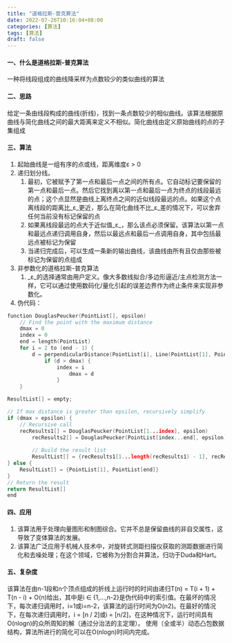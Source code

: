 ```yaml
---
title: "道格拉斯-普克算法"
date: 2022-07-26T10:16:04+08:00
categories: [算法]
tags: [算法]
draft: false
---
```


#### 一、什么是道格拉斯-普克算法
一种将线段组成的曲线降采样为点数较少的类似曲线的算法
#### 二、思路
给定一条由线段构成的曲线(折线)，找到一条点数较少的相似曲线。该算法根据原曲线与简化曲线之间的最大距离来定义不相似。简化曲线由定义原始曲线的点的子集组成
#### 三、算法

1. 起始曲线是一组有序的点或线，距离维度ε > 0
1. 递归划分线。
   1. 最初，它被赋予了第一点和最后一点之间的所有点。它自动标记要保留的第一点和最后一点。然后它找到离以第一点和最后一点为终点的线段最远的点；这个点显然是曲线上离终点之间的近似线段最远的点。如果这个点离线段的距离比_ε_更近，那么在简化曲线不比_ε_差的情况下，可以舍弃任何当前没有标记保留的点
   1. 如果离线段最远的点大于近似值_ε_，那么该点必须保留。该算法以第一点和最远点递归调用自身，然后以最远点和最后一点调用自身，其中包括最远点被标记为保留
   1. 当递归完成后，可以生成一条新的输出曲线，该曲线由所有且仅由那些被标记为保留的点组成
3. 非参数化的道格拉斯-普克算法
   1. _ε_的选择通常由用户定义。像大多数线拟合/多边形逼近/主点检测方法一样，它可以通过使用数码化/量化引起的误差边界作为终止条件来实现非参数化。
4. 伪代码：
```c
function DouglasPeucker(PointList[], epsilon)
    // Find the point with the maximum distance
    dmax = 0
    index = 0
    end = length(PointList)
    for i = 2 to (end - 1) {
        d = perpendicularDistance(PointList[i], Line(PointList[1], PointList[end]))
            if (d > dmax) {
                index = i
                    dmax = d
                }
    }

ResultList[] = empty;

// If max distance is greater than epsilon, recursively simplify
if (dmax > epsilon) {
    // Recursive call
    recResults1[] = DouglasPeucker(PointList[1...index], epsilon)
        recResults2[] = DouglasPeucker(PointList[index...end], epsilon)
        
        // Build the result list
        ResultList[] = {recResults1[1...length(recResults1) - 1], recResults2[1...length(recResults2)]}
} else {
    ResultList[] = {PointList[1], PointList[end]}
}
// Return the result
return ResultList[]
end
```
#### 四、应用

1. 该算法用于处理向量图形和制图综合。它并不总是保留曲线的非自交属性，这导致了变体算法的发展。
1. 该算法广泛应用于机械人技术中，对旋转式测距扫描仪获取的测距数据进行简化和去噪处理；在这个领域，它被称为分割合并算法，归功于Duda和Hart。
#### 五、复杂度
该算法在由n-1段和n个顶点组成的折线上运行时的时间由递归T(n) = T(i + 1) + T(n - i) + O(n)给出，其中是i ∈ {1,...,n-2}是伪代码中的索引值。在最坏的情况下，每次递归调用时，i=1或i=n-2，该算法的运行时间为O(n2)。在最好的情况下，在每次递归调用时，i = [n / 2]或i = [n/2]，在这种情况下，运行时间具有O(nlogn)的众所周知的解（通过分治法的主定理）。
使用（全或半）动态凸包数据结构，算法所进行的简化可以在O(nlogn)时间内完成。
